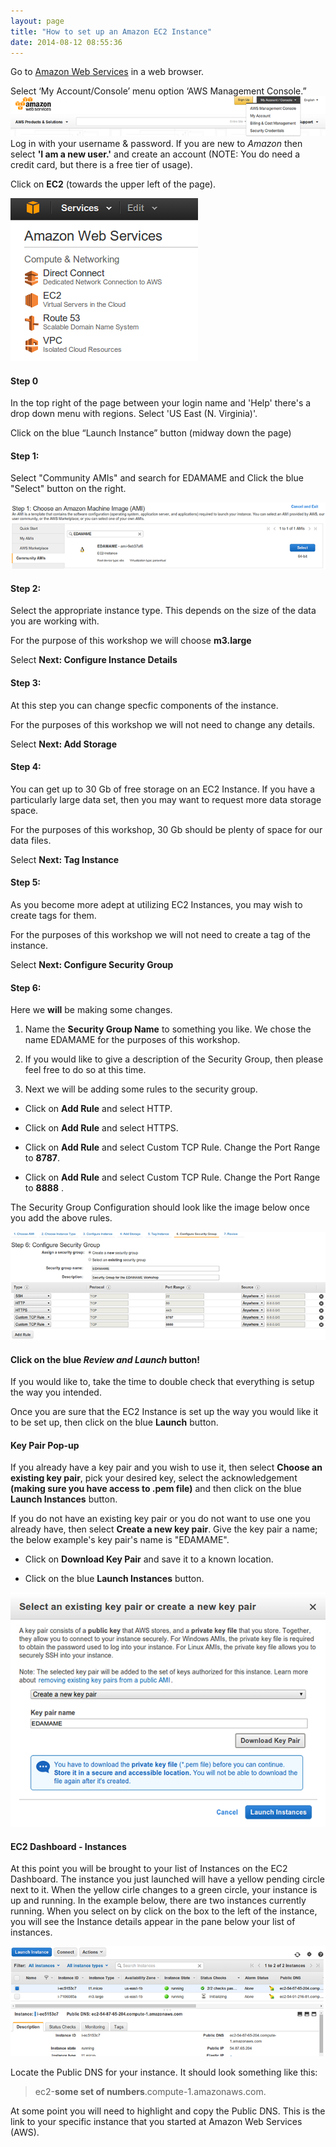 ```yaml
---
layout: page
title: "How to set up an Amazon EC2 Instance"
date: 2014-08-12 08:55:36
---
```



Go to [Amazon Web Services](https://aws.amazon.com) in a web browser.

Select ‘My Account/Console’ menu option ‘AWS Management Console.”
![AWS Login Image](img/aws/aws_login.png)
Log in with your username & password. If you are new to _Amazon_ then select **'I am a new user.'** and create an account (NOTE: You do need a credit card, but there is a free tier of usage).

Click on **EC2** (towards the upper left of the page).

![EC2 Instance](img/aws/ec2_services.png)

#### Step 0

In the top right of the page between your login name and 'Help' there's a drop down menu with regions. 
Select 'US East (N. Virginia)'.

Click on the blue “Launch Instance” button (midway down the page)

#### Step 1:

Select "Community AMIs" and search for EDAMAME and Click the blue "Select" button on the right.

![Community AMIs](img/aws/ami_choice.png)

#### Step 2:
Select the appropriate instance type. This depends on the size of the data you are working with.

For the purpose of this workshop we will choose **m3.large**

Select **Next: Configure Instance Details**

#### Step 3:
At this step you can change specfic components of the instance.

For the purposes of this workshop we will not need to change any details.

Select **Next: Add Storage**

#### Step 4:
You can get up to 30 Gb of free storage on an EC2 Instance. If you have a particularly large data set, then you may want to request more data storage space.

For the purposes of this workshop, 30 Gb should be plenty of space for our data files.

Select **Next: Tag Instance**

#### Step 5:
As you become more adept at utilizing EC2 Instances, you may wish to create tags for them.

For the purposes of this workshop we will not need to create a tag of the instance.

Select **Next: Configure Security Group**

#### Step 6:
Here we **will** be making some changes.


1. Name the **Security Group Name** to something you like.  We chose the name EDAMAME for the purposes of this workshop.

2. If you would like to give a description of the Security Group, then please feel free to do so at this time.

3. Next we will be adding some rules to the security group.

* Click on **Add Rule** and select HTTP.

* Click on **Add Rule** and select HTTPS.

* Click on **Add Rule** and select Custom TCP Rule. Change the Port Range to **8787**.

* Click on **Add Rule** and select Custom TCP Rule. Change the Port Range to **8888** .

The Security Group Configuration should look like the image below once you add the above rules.

![Configure Security Group](img/aws/configure_security_group.png)

#### Click on the blue _Review and Launch_ button!

If you would like to, take the time to double check that everything is setup the way you intended.

Once you are sure that the EC2 Instance is set up the way you would like it to be set up, then click on the blue **Launch** button.

#### Key Pair Pop-up

If you already have a key pair and you wish to use it, then select **Choose an existing key pair**, pick your desired key, select the acknowledgement **(making sure you have access to .pem file)** and then click on the blue **Launch Instances** button.

If you do not have an existing key pair or you do not want to use one you already have, then select **Create a new key pair**. Give the key pair a name; the below example's key pair's name is "EDAMAME".

* Click on **Download Key Pair** and save it to a known location.

* Click on the blue **Launch Instances** button.

![Key Pair Pop-up](img/aws/key_pair.png)


#### EC2 Dashboard - Instances

At this point you will be brought to your list of Instances on the EC2 Dashboard. The instance you just launched will have a yellow pending circle next to it. When the yellow cirle changes to a green circle, your instance is up and running. In the example below, there are two instances currently running. When you select on by click on the box to the left of the instance, you will see the Instance details appear in the pane below your list of instances.


![EC2 Dashboard Instance List](img/aws/ec2_dashboard.png)

Locate the Public DNS for your instance. It should look something like this:

>ec2-**some set of numbers**.compute-1.amazonaws.com.


At some point you will need to highlight and copy the Public DNS. This is the link to your specific instance that you started at Amazon Web Services (AWS).
